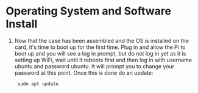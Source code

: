 
# Operating System and Software Install

1. Now that the case has been assembled and the OS is installed on the card, it's time to boot up for the first time.  Plug in and allow the Pi to boot up and you will see a log in prompt, but do not log in yet as it is setting up WiFi, wait until it reboots first and then log in with username ubuntu and password ubuntu.  It will prompt you to change your password at this point.  Once this is done do an update:
        
        sudo apt update
